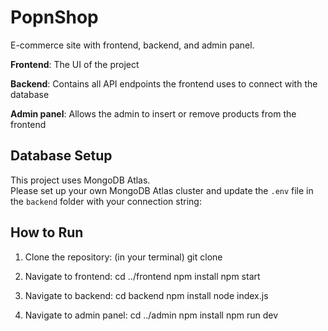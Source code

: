 # PopnShop
E-commerce site with frontend, backend, and admin panel.

**Frontend**: The UI of the project

**Backend**: Contains all API endpoints the frontend uses to connect with the database

**Admin panel**: Allows the admin to insert or remove products from the frontend

## Database Setup
This project uses MongoDB Atlas.  
Please set up your own MongoDB Atlas cluster and update the `.env` file in the `backend` folder with your connection string:

## How to Run
1. Clone the repository:
    (in your terminal)
    git clone <your-repo-link>

2. Navigate to frontend:
    cd ../frontend
    npm install
    npm start
   
3. Navigate to backend:
    cd backend
    npm install
    node index.js

4. Navigate to admin panel:
    cd ../admin
    npm install
    npm run dev
